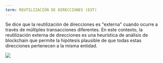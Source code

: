 ```yaml
---
term: REUTILIZACIÓN DE DIRECCIONES (EXT)
---
```


Se dice que la reutilización de direcciones es "externa" cuando ocurre a través de múltiples transacciones diferentes. En este contexto, la reutilización externa de direcciones es una heurística de análisis de blockchain que permite la hipótesis plausible de que todas estas direcciones pertenecen a la misma entidad.

![](../../dictionnaire/assets/27.png)